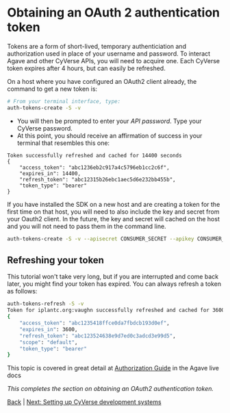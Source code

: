 Obtaining an OAuth 2 authentication token
=========================================

Tokens are a form of short-lived, temporary authenticiation and authorization used in place of your username and password. To interact Agave and other CyVerse APIs, you will need to acquire one. Each CyVerse token expires after 4 hours, but can easily be refreshed.

On a host where you have configured an OAuth2 client already, the command to get a new token is:

```sh
# From your terminal interface, type:
auth-tokens-create -S -v
```
* You will then be prompted to enter your *API password*. Type your CyVerse password.
* At this point, you should receive an affirmation of success in your terminal that resembles this one:
```
Token successfully refreshed and cached for 14400 seconds
{
    "access_token": "abc1236eb2c917a4c5796eb1cc2c6f",
    "expires_in": 14400,
    "refresh_token": "abc12315b26ebc1aec5d6e232bb455b",
    "token_type": "bearer"
}
```

If you have installed the SDK on a new host and are creating a token for the first time on that host, you will need to also include the key and secret from your Oauth2 client. In the future, the key and secret will cached on the host and you will not need to pass them in the command line. 

```sh
auth-tokens-create -S -v --apisecret CONSUMER_SECRET --apikey CONSUMER_KEY
```

## Refreshing your token

This tutorial won't take very long, but if you are interrupted and come back later, you might find your token has expired. You can always refresh a token as follows:

```sh
auth-tokens-refresh -S -v
Token for iplantc.org:vaughn successfully refreshed and cached for 3600 seconds
{
    "access_token": "abc1235418ffce0da7fbdcb193d0ef",
    "expires_in": 3600,
    "refresh_token": "abc123524638e9d7ed0c3adcd3e99d5",
    "scope": "default",
    "token_type": "bearer"
}
```

This topic is covered in great detail at [Authorization Guide](http://agaveapi.co/documentation/authorization-guide/) in the Agave live docs

*This completes the section on obtaining an OAuth2 authentication token.*

[Back](README.md) | [Next: Setting up CyVerse development systems](systems.md)
